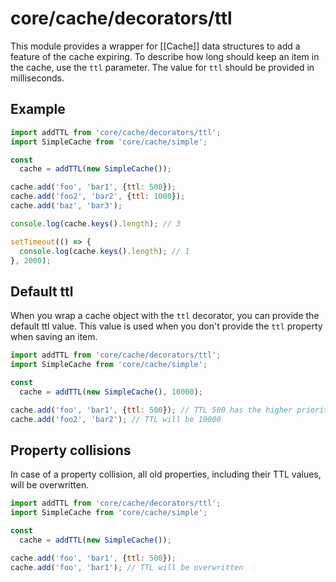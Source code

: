 # core/cache/decorators/ttl

This module provides a wrapper for [[Cache]] data structures to add a feature of the cache expiring.
To describe how long should keep an item in the cache, use the `ttl` parameter.
The value for `ttl` should be provided in milliseconds.

## Example

```js
import addTTL from 'core/cache/decorators/ttl';
import SimpleCache from 'core/cache/simple';

const
  cache = addTTL(new SimpleCache());

cache.add('foo', 'bar1', {ttl: 500});
cache.add('foo2', 'bar2', {ttl: 1000});
cache.add('baz', 'bar3');

console.log(cache.keys().length); // 3

setTimeout(() => {
  console.log(cache.keys().length); // 1
}, 2000);
```

## Default ttl

When you wrap a cache object with the `ttl` decorator, you can provide the default ttl value.
This value is used when you don't provide the `ttl` property when saving an item.

```js
import addTTL from 'core/cache/decorators/ttl';
import SimpleCache from 'core/cache/simple';

const
  cache = addTTL(new SimpleCache(), 10000);

cache.add('foo', 'bar1', {ttl: 500}); // TTL 500 has the higher priority and will overwrite 10000s
cache.add('foo2', 'bar2'); // TTL will be 10000
```

## Property collisions

In case of a property collision, all old properties, including their TTL values, will be overwritten.

```js
import addTTL from 'core/cache/decorators/ttl';
import SimpleCache from 'core/cache/simple';

const
  cache = addTTL(new SimpleCache());

cache.add('foo', 'bar1', {ttl: 500});
cache.add('foo', 'bar1'); // TTL will be overwritten
```
